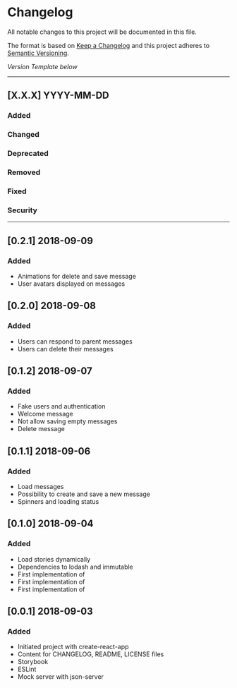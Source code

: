 # Changelog
All notable changes to this project will be documented in this file.

The format is based on [Keep a Changelog](http://keepachangelog.com/)
and this project adheres to [Semantic Versioning](http://semver.org/).

*Version Template below*

---
## [X.X.X] YYYY-MM-DD

### Added
### Changed
### Deprecated
### Removed
### Fixed
### Security
---

## [0.2.1] 2018-09-09

### Added
- Animations for delete and save message
- User avatars displayed on messages

## [0.2.0] 2018-09-08

### Added
- Users can respond to parent messages
- Users can delete their messages

## [0.1.2] 2018-09-07

### Added
- Fake users and authentication
- Welcome message
- Not allow saving empty messages
- Delete message

## [0.1.1] 2018-09-06

### Added
- Load messages
- Possibility to create and save a new message
- Spinners and loading status

## [0.1.0] 2018-09-04

### Added
- Load stories dynamically
- Dependencies to lodash and immutable
- First implementation of <Message />
- First implementation of <Thread />
- First implementation of <Board />

## [0.0.1] 2018-09-03

### Added
- Initiated project with create-react-app
- Content for CHANGELOG, README, LICENSE files
- Storybook
- ESLint
- Mock server with json-server
